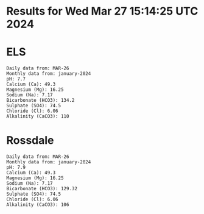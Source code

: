# Results for Wed Mar 27 15:14:25 UTC 2024
# ELS
```
Daily data from: MAR-26
Monthly data from: january-2024
pH: 7.7
Calcium (Ca): 49.3
Magnesium (Mg): 16.25
Sodium (Na): 7.17
Bicarbonate (HCO3): 134.2
Sulphate (SO4): 74.5
Chloride (Cl): 6.06
Alkalinity (CaCO3): 110
```
# Rossdale
```
Daily data from: MAR-26
Monthly data from: january-2024
pH: 7.9
Calcium (Ca): 49.3
Magnesium (Mg): 16.25
Sodium (Na): 7.17
Bicarbonate (HCO3): 129.32
Sulphate (SO4): 74.5
Chloride (Cl): 6.06
Alkalinity (CaCO3): 106
```
